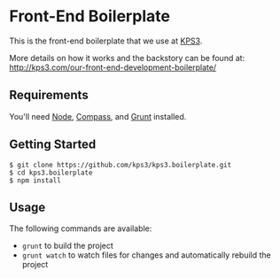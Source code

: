 # Front-End Boilerplate

This is the front-end boilerplate that we use at
[KPS3](http://kps3.com/).

More details on how it works and the backstory can be found at: http://kps3.com/our-front-end-development-boilerplate/

## Requirements

You'll need [Node](https://nodejs.org/), [Compass](http://compass-style.org/), and [Grunt](http://gruntjs.com/) installed.

## Getting Started

```
$ git clone https://github.com/kps3/kps3.boilerplate.git
$ cd kps3.boilerplate
$ npm install
```

## Usage

The following commands are available:

- `grunt` to build the project
- `grunt watch` to watch files for changes and automatically rebuild the project
